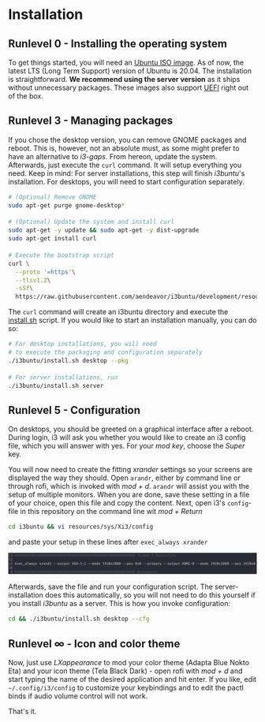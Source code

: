# Installation

[//]: # (Explains the installation process of i3buntu)
[//]: # (version 1.0.13)

## Runlevel 0 - Installing the operating system

To get things started, you will need an [Ubuntu ISO image](https://ubuntu.com/download). As of now, the latest LTS (Long Term Support) version of Ubuntu is 20.04. The installation is straightforward. **We recommend using the server version** as it ships without unnecessary packages. These images also support [UEFI](https://wiki.archlinux.org/index.php/Unified_Extensible_Firmware_Interface) right out of the box.

## Runlevel 3 - Managing packages

If you chose the desktop version, you can remove GNOME packages and reboot. This is, however, not an absolute must, as some might prefer to have an alternative to _i3-gaps_. From hereon, update the system. Afterwards, just execute the `curl` command. It will setup everything you need. Keep in mind: For server installations, this step will finish _i3buntu_'s installation. For desktops, you will need to start configuration separately.

``` BASH
# (Optional) Remove GNOME
sudo apt-get purge gnome-desktop*

# (Optional) Update the system and install curl
sudo apt-get -y update && sudo apt-get -y dist-upgrade
sudo apt-get install curl

# Execute the bootstrap script
curl \
  --proto '=https'\
  --tlsv1.2\
  -sSf\
  https://raw.githubusercontent.com/aendeavor/i3buntu/development/resources/scripts/i3buntu_init.sh | bash
```

The `curl` command will create an i3buntu directory and execute the [install.sh](./install.sh) script. If you would like to start an installation manually, you can do so:

``` BASH
# For desktop installations, you will need
# to execute the packaging and configuration separately
./i3buntu/install.sh desktop --pkg

# For server installations, run
./i3buntu/install.sh server
```

## Runlevel 5 - Configuration

On desktops, you should be greeted on a graphical interface after a reboot. During login, i3 will ask you whether you would like to create an i3 config file, which you will answer with yes. For your _mod key_, choose the _Super_ key.

You will now need to create the fitting _xrander_ settings so your screens are displayed the way they should. Open `arandr`, either by command line or through rofi, which is invoked with _mod + d_. `arandr` will assist you with the setup of multiple monitors. When you are done, save these setting in a file of your choice, open this file and copy the content. Next, open i3's `config`-file in this repository on the command line wit _mod + Return_

``` BASH
cd i3buntu && vi resources/sys/Xi3/config
```

and paste your setup in these lines after `exec_always xrander`

![xrandr settings](resources/doc/xrandr_settings.png)

Afterwards, save the file and run your configuration script. The server-installation does this automatically, so you will not need to do this yourself if you install _i3buntu_ as a server. This is how you invoke configuration:

``` BASH
cd && ./i3buntu/install.sh desktop --cfg
```

## Runlevel ∞ - Icon and color theme

Now, just use _LXappearance_ to mod your color theme (Adapta Blue Nokto Eta) and your icon theme (Tela Black Dark) - open rofi with _mod + d_ and start typing the name of the desired application and hit enter. If you like, edit `~/.config/i3/config` to customize your keybindings and to edit the pactl binds if audio volume control will not work.

That's it.
